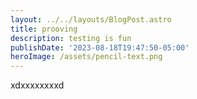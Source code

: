 ```yaml
---
layout: ../../layouts/BlogPost.astro
title: prooving
description: testing is fun
publishDate: '2023-08-18T19:47:50-05:00'
heroImage: /assets/pencil-text.png
---
```

xdxxxxxxxxd
